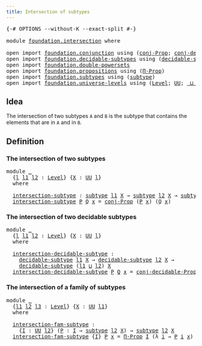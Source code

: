 ```yaml
---
title: Intersection of subtypes
---
```


<pre class="Agda"><a id="50" class="Symbol">{-#</a> <a id="54" class="Keyword">OPTIONS</a> <a id="62" class="Pragma">--without-K</a> <a id="74" class="Pragma">--exact-split</a> <a id="88" class="Symbol">#-}</a>

<a id="93" class="Keyword">module</a> <a id="100" href="foundation.intersection.html" class="Module">foundation.intersection</a> <a id="124" class="Keyword">where</a>

<a id="131" class="Keyword">open</a> <a id="136" class="Keyword">import</a> <a id="143" href="foundation.conjunction.html" class="Module">foundation.conjunction</a> <a id="166" class="Keyword">using</a> <a id="172" class="Symbol">(</a><a id="173" href="foundation.conjunction.html#706" class="Function">conj-Prop</a><a id="182" class="Symbol">;</a> <a id="184" href="foundation.conjunction.html#1044" class="Function">conj-decidable-Prop</a><a id="203" class="Symbol">)</a>
<a id="205" class="Keyword">open</a> <a id="210" class="Keyword">import</a> <a id="217" href="foundation.decidable-subtypes.html" class="Module">foundation.decidable-subtypes</a> <a id="247" class="Keyword">using</a> <a id="253" class="Symbol">(</a><a id="254" href="foundation.decidable-subtypes.html#1803" class="Function">decidable-subtype</a><a id="271" class="Symbol">)</a>
<a id="273" class="Keyword">open</a> <a id="278" class="Keyword">import</a> <a id="285" href="foundation.double-powersets.html" class="Module">foundation.double-powersets</a>
<a id="313" class="Keyword">open</a> <a id="318" class="Keyword">import</a> <a id="325" href="foundation.propositions.html" class="Module">foundation.propositions</a> <a id="349" class="Keyword">using</a> <a id="355" class="Symbol">(</a><a id="356" href="foundation-core.propositions.html#6694" class="Function">Π-Prop</a><a id="362" class="Symbol">)</a>
<a id="364" class="Keyword">open</a> <a id="369" class="Keyword">import</a> <a id="376" href="foundation.subtypes.html" class="Module">foundation.subtypes</a> <a id="396" class="Keyword">using</a> <a id="402" class="Symbol">(</a><a id="403" href="foundation-core.subtypes.html#2211" class="Function">subtype</a><a id="410" class="Symbol">)</a>
<a id="412" class="Keyword">open</a> <a id="417" class="Keyword">import</a> <a id="424" href="foundation.universe-levels.html" class="Module">foundation.universe-levels</a> <a id="451" class="Keyword">using</a> <a id="457" class="Symbol">(</a><a id="458" href="Agda.Primitive.html#597" class="Postulate">Level</a><a id="463" class="Symbol">;</a> <a id="465" href="foundation-core.universe-levels.html#235" class="Primitive">UU</a><a id="467" class="Symbol">;</a> <a id="469" href="Agda.Primitive.html#810" class="Primitive Operator">_⊔_</a><a id="472" class="Symbol">)</a>
</pre>
## Idea

The intersection of two subtypes `A` and `B` is the subtype that contains the elements that are in `A` and in `B`.

## Definition

### The intersection of two subtypes

<pre class="Agda"><a id="665" class="Keyword">module</a> <a id="672" href="foundation.intersection.html#672" class="Module">_</a>
  <a id="676" class="Symbol">{</a><a id="677" href="foundation.intersection.html#677" class="Bound">l</a> <a id="679" href="foundation.intersection.html#679" class="Bound">l1</a> <a id="682" href="foundation.intersection.html#682" class="Bound">l2</a> <a id="685" class="Symbol">:</a> <a id="687" href="Agda.Primitive.html#597" class="Postulate">Level</a><a id="692" class="Symbol">}</a> <a id="694" class="Symbol">{</a><a id="695" href="foundation.intersection.html#695" class="Bound">X</a> <a id="697" class="Symbol">:</a> <a id="699" href="foundation-core.universe-levels.html#235" class="Primitive">UU</a> <a id="702" href="foundation.intersection.html#677" class="Bound">l</a><a id="703" class="Symbol">}</a>
  <a id="707" class="Keyword">where</a>

  <a id="716" href="foundation.intersection.html#716" class="Function">intersection-subtype</a> <a id="737" class="Symbol">:</a> <a id="739" href="foundation-core.subtypes.html#2211" class="Function">subtype</a> <a id="747" href="foundation.intersection.html#679" class="Bound">l1</a> <a id="750" href="foundation.intersection.html#695" class="Bound">X</a> <a id="752" class="Symbol">→</a> <a id="754" href="foundation-core.subtypes.html#2211" class="Function">subtype</a> <a id="762" href="foundation.intersection.html#682" class="Bound">l2</a> <a id="765" href="foundation.intersection.html#695" class="Bound">X</a> <a id="767" class="Symbol">→</a> <a id="769" href="foundation-core.subtypes.html#2211" class="Function">subtype</a> <a id="777" class="Symbol">(</a><a id="778" href="foundation.intersection.html#679" class="Bound">l1</a> <a id="781" href="Agda.Primitive.html#810" class="Primitive Operator">⊔</a> <a id="783" href="foundation.intersection.html#682" class="Bound">l2</a><a id="785" class="Symbol">)</a> <a id="787" href="foundation.intersection.html#695" class="Bound">X</a>
  <a id="791" href="foundation.intersection.html#716" class="Function">intersection-subtype</a> <a id="812" href="foundation.intersection.html#812" class="Bound">P</a> <a id="814" href="foundation.intersection.html#814" class="Bound">Q</a> <a id="816" href="foundation.intersection.html#816" class="Bound">x</a> <a id="818" class="Symbol">=</a> <a id="820" href="foundation.conjunction.html#706" class="Function">conj-Prop</a> <a id="830" class="Symbol">(</a><a id="831" href="foundation.intersection.html#812" class="Bound">P</a> <a id="833" href="foundation.intersection.html#816" class="Bound">x</a><a id="834" class="Symbol">)</a> <a id="836" class="Symbol">(</a><a id="837" href="foundation.intersection.html#814" class="Bound">Q</a> <a id="839" href="foundation.intersection.html#816" class="Bound">x</a><a id="840" class="Symbol">)</a>
</pre>
### The intersection of two decidable subtypes

<pre class="Agda"><a id="903" class="Keyword">module</a> <a id="910" href="foundation.intersection.html#910" class="Module">_</a>
  <a id="914" class="Symbol">{</a><a id="915" href="foundation.intersection.html#915" class="Bound">l</a> <a id="917" href="foundation.intersection.html#917" class="Bound">l1</a> <a id="920" href="foundation.intersection.html#920" class="Bound">l2</a> <a id="923" class="Symbol">:</a> <a id="925" href="Agda.Primitive.html#597" class="Postulate">Level</a><a id="930" class="Symbol">}</a> <a id="932" class="Symbol">{</a><a id="933" href="foundation.intersection.html#933" class="Bound">X</a> <a id="935" class="Symbol">:</a> <a id="937" href="foundation-core.universe-levels.html#235" class="Primitive">UU</a> <a id="940" href="foundation.intersection.html#915" class="Bound">l</a><a id="941" class="Symbol">}</a>
  <a id="945" class="Keyword">where</a>

  <a id="954" href="foundation.intersection.html#954" class="Function">intersection-decidable-subtype</a> <a id="985" class="Symbol">:</a>
    <a id="991" href="foundation.decidable-subtypes.html#1803" class="Function">decidable-subtype</a> <a id="1009" href="foundation.intersection.html#917" class="Bound">l1</a> <a id="1012" href="foundation.intersection.html#933" class="Bound">X</a> <a id="1014" class="Symbol">→</a> <a id="1016" href="foundation.decidable-subtypes.html#1803" class="Function">decidable-subtype</a> <a id="1034" href="foundation.intersection.html#920" class="Bound">l2</a> <a id="1037" href="foundation.intersection.html#933" class="Bound">X</a> <a id="1039" class="Symbol">→</a>
    <a id="1045" href="foundation.decidable-subtypes.html#1803" class="Function">decidable-subtype</a> <a id="1063" class="Symbol">(</a><a id="1064" href="foundation.intersection.html#917" class="Bound">l1</a> <a id="1067" href="Agda.Primitive.html#810" class="Primitive Operator">⊔</a> <a id="1069" href="foundation.intersection.html#920" class="Bound">l2</a><a id="1071" class="Symbol">)</a> <a id="1073" href="foundation.intersection.html#933" class="Bound">X</a>
  <a id="1077" href="foundation.intersection.html#954" class="Function">intersection-decidable-subtype</a> <a id="1108" href="foundation.intersection.html#1108" class="Bound">P</a> <a id="1110" href="foundation.intersection.html#1110" class="Bound">Q</a> <a id="1112" href="foundation.intersection.html#1112" class="Bound">x</a> <a id="1114" class="Symbol">=</a> <a id="1116" href="foundation.conjunction.html#1044" class="Function">conj-decidable-Prop</a> <a id="1136" class="Symbol">(</a><a id="1137" href="foundation.intersection.html#1108" class="Bound">P</a> <a id="1139" href="foundation.intersection.html#1112" class="Bound">x</a><a id="1140" class="Symbol">)</a> <a id="1142" class="Symbol">(</a><a id="1143" href="foundation.intersection.html#1110" class="Bound">Q</a> <a id="1145" href="foundation.intersection.html#1112" class="Bound">x</a><a id="1146" class="Symbol">)</a>
</pre>
### The intersection of a family of subtypes

<pre class="Agda"><a id="1207" class="Keyword">module</a> <a id="1214" href="foundation.intersection.html#1214" class="Module">_</a>
  <a id="1218" class="Symbol">{</a><a id="1219" href="foundation.intersection.html#1219" class="Bound">l1</a> <a id="1222" href="foundation.intersection.html#1222" class="Bound">l2</a> <a id="1225" href="foundation.intersection.html#1225" class="Bound">l3</a> <a id="1228" class="Symbol">:</a> <a id="1230" href="Agda.Primitive.html#597" class="Postulate">Level</a><a id="1235" class="Symbol">}</a> <a id="1237" class="Symbol">{</a><a id="1238" href="foundation.intersection.html#1238" class="Bound">X</a> <a id="1240" class="Symbol">:</a> <a id="1242" href="foundation-core.universe-levels.html#235" class="Primitive">UU</a> <a id="1245" href="foundation.intersection.html#1219" class="Bound">l1</a><a id="1247" class="Symbol">}</a>
  <a id="1251" class="Keyword">where</a>

  <a id="1260" href="foundation.intersection.html#1260" class="Function">intersection-fam-subtype</a> <a id="1285" class="Symbol">:</a>
    <a id="1291" class="Symbol">{</a><a id="1292" href="foundation.intersection.html#1292" class="Bound">I</a> <a id="1294" class="Symbol">:</a> <a id="1296" href="foundation-core.universe-levels.html#235" class="Primitive">UU</a> <a id="1299" href="foundation.intersection.html#1222" class="Bound">l2</a><a id="1301" class="Symbol">}</a> <a id="1303" class="Symbol">(</a><a id="1304" href="foundation.intersection.html#1304" class="Bound">P</a> <a id="1306" class="Symbol">:</a> <a id="1308" href="foundation.intersection.html#1292" class="Bound">I</a> <a id="1310" class="Symbol">→</a> <a id="1312" href="foundation-core.subtypes.html#2211" class="Function">subtype</a> <a id="1320" href="foundation.intersection.html#1222" class="Bound">l2</a> <a id="1323" href="foundation.intersection.html#1238" class="Bound">X</a><a id="1324" class="Symbol">)</a> <a id="1326" class="Symbol">→</a> <a id="1328" href="foundation-core.subtypes.html#2211" class="Function">subtype</a> <a id="1336" href="foundation.intersection.html#1222" class="Bound">l2</a> <a id="1339" href="foundation.intersection.html#1238" class="Bound">X</a>
  <a id="1343" href="foundation.intersection.html#1260" class="Function">intersection-fam-subtype</a> <a id="1368" class="Symbol">{</a><a id="1369" href="foundation.intersection.html#1369" class="Bound">I</a><a id="1370" class="Symbol">}</a> <a id="1372" href="foundation.intersection.html#1372" class="Bound">P</a> <a id="1374" href="foundation.intersection.html#1374" class="Bound">x</a> <a id="1376" class="Symbol">=</a> <a id="1378" href="foundation-core.propositions.html#6694" class="Function">Π-Prop</a> <a id="1385" href="foundation.intersection.html#1369" class="Bound">I</a> <a id="1387" class="Symbol">(λ</a> <a id="1390" href="foundation.intersection.html#1390" class="Bound">i</a> <a id="1392" class="Symbol">→</a> <a id="1394" href="foundation.intersection.html#1372" class="Bound">P</a> <a id="1396" href="foundation.intersection.html#1390" class="Bound">i</a> <a id="1398" href="foundation.intersection.html#1374" class="Bound">x</a><a id="1399" class="Symbol">)</a>
</pre>